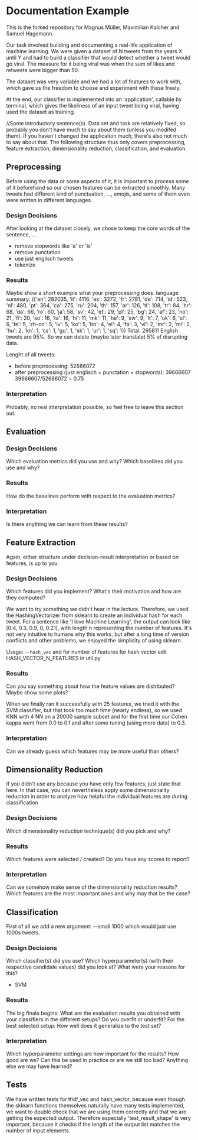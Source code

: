 # Documentation Example

This is the forked repository for Magnus Müller, Maximilian Kalcher and Samuel Hagemann. 

Our task involved building and documenting a real-life application of machine learning. 
We were given a dataset of N tweets from the years X until Y and had to build a classifier that would detect whether a tweet would go viral. 
The measure for it being viral was when the sum of likes and retweets were bigger than 50. 

The dataset was very variable and we had a lot of features to work with, which gave us the freedom to choose and experiment with these freely. 

At the end, our classifier is implemented into an 'application', callable by terminal, which gives the likeliness of an input tweet being viral, having used the dataset as training. 

//Some introductory sentence(s). Data set and task are relatively fixed, so 
probably you don't have much to say about them (unless you modifed them).
If you haven't changed the application much, there's also not much to say about
that.
The following structure thus only covers preprocessing, feature extraction,
dimensionality reduction, classification, and evaluation.

## Preprocessing

Before using the data or some aspects of it, it is important to process some of it beforehand so our chosen features can be extracted smoothly. 
Many tweets had different kind of punctuation, ..., emojis, and some of them even were written in different languages.

### Design Decisions

After looking at the dataset closely, we chose to keep the core words of the sentence, ...
- remove stopwords like 'a' or 'is'
- remove punctation 
- use just englisch tweets
- tokenize

### Results

Maybe show a short example what your preprocessing does.
language summary:
({'en': 282035, 'it': 4116, 'es': 3272, 'fr': 2781, 'de': 714, 'id': 523, 'nl': 480, 'pt': 364, 'ca': 275, 'ru': 204, 'th': 157, 'ar': 126, 'tl': 108, 'tr': 84, 'hr': 68, 'da': 66, 'ro': 60, 'ja': 58, 'sv': 42, 'et': 29, 'pl': 25, 'bg': 24, 'af': 23, 'no': 21, 'fi': 20, 'so': 16, 'ta': 16, 'hi': 11, 'mk': 11, 'he': 9, 'sw': 9, 'lt': 7, 'uk': 6, 'sl': 6, 'te': 5, 'zh-cn': 5, 'lv': 5, 'ko': 5, 'bn': 4, 'el': 4, 'fa': 3, 'vi': 2, 'mr': 2, 'ml': 2, 'hu': 2, 'kn': 1, 'cs': 1, 'gu': 1, 'sk': 1, 'ur': 1, 'sq': 1})
Total:
295811
English tweets are 95%. So we can delete (maybe later translate) 5% of disrupting data.

Lenght of all tweets:
- before preprocessing: 52686072
- after preprocessing (just englisch + punctation + stopwords):  39666607
39666607/52686072 = 0.75
### Interpretation

Probably, no real interpretation possible, so feel free to leave this section out.

## Evaluation

### Design Decisions

Which evaluation metrics did you use and why? 
Which baselines did you use and why?

### Results

How do the baselines perform with respect to the evaluation metrics?

### Interpretation

Is there anything we can learn from these results?

## Feature Extraction

Again, either structure under decision-result interpretation or based on features,
is up to you.



### Design Decisions

Which features did you implement? What's their motivation and how are they computed?

We want to try something we didn't hear in the lecture. Therefore, we used the HashingVectorizer from sklearn to create an individual hash for each tweet. For a sentence like 'I love Machine Learning', the output can look like [0.4, 0.3, 0.9, 0, 0.21], with length n representing the number of features. It's not very intuitive to humans why this works, but after a long time of version conflicts and other problems, we enjoyed the simplicity of using sklearn. 

Usage: `--hash_vec` 
and for number of features for hash vector edit HASH_VECTOR_N_FEATURES in util.py 
### Results

Can you say something about how the feature values are distributed? Maybe show some plots?

When we finally ran it successfully with 25 features, we tried it with the SVM classifier, but that took too much time (nearly endless), so we used KNN with 4 NN on a 20000 sample subset and for the first time our Cohen kappa went from 0.0 to 0.1 and after some tuning (using more data) to 0.3.


### Interpretation

Can we already guess which features may be more useful than others?

## Dimensionality Reduction

If you didn't use any because you have only few features, just state that here.
In that case, you can nevertheless apply some dimensionality reduction in order
to analyze how helpful the individual features are during classification

### Design Decisions

Which dimensionality reduction technique(s) did you pick and why?

### Results

Which features were selected / created? Do you have any scores to report?

### Interpretation

Can we somehow make sense of the dimensionality reduction results?
Which features are the most important ones and why may that be the case?

## Classification
First of all we add a new argument: --small 1000 which would just use 1000s tweets.
### Design Decisions

Which classifier(s) did you use? Which hyperparameter(s) (with their respective
candidate values) did you look at? What were your reasons for this?

- SVM
### Results

The big finale begins: What are the evaluation results you obtained with your
classifiers in the different setups? Do you overfit or underfit? For the best
selected setup: How well does it generalize to the test set?

### Interpretation

Which hyperparameter settings are how important for the results?
How good are we? Can this be used in practice or are we still too bad?
Anything else we may have learned?



## Tests
We have written tests for tfidf_vec and hash_vector, because even though the sklearn functions themselves naturally have many tests implemented, we want to double check that we are using them correctly and that we are getting the expected output. Therefore especially 'test_result_shape' is very important, because it checks if the length of the output list matches the number of input elements.  